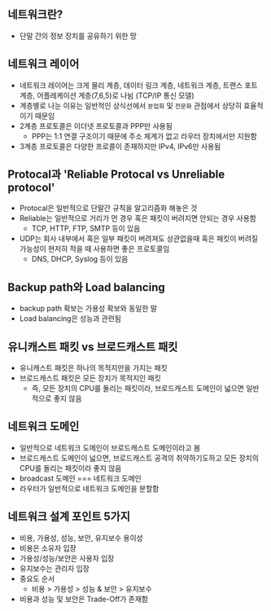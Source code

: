 ## 네트워크란?
- 단말 간의 정보 장치를 공유하기 위한 망

## 네트워크 레이어
- 네트워크 레이어는 크게 물리 계층, 데이터 링크 계층, 네트워크 계층, 트랜스 포트 계층, 어플레케이션 계층(7,6,5)로 나뉨 (TCP/IP 통신 모델)
- 계층별로 나눈 이유는 일반적인 상식선에서 `분업화` 및 `전문화` 관점에서 상당히 효율적이기 때문임
- 2계층 프로토콜은 이더넷 프로토콜과 PPP만 사용됨
  - PPP는 1:1 연결 구조이기 때문에 주소 체계가 없고 라우터 장치에서만 지원함
- 3계층 프로토콜은 다양한 프로콜이 존재하지만 IPv4, IPv6만 사용됨

## Protocal과 'Reliable Protocal vs Unreliable protocol'
- Protocal은 일반적으로 단말간 규칙을 알고리즘화 해놓은 것
- Reliable는 일반적으로 거리가 먼 경우 혹은 패킷이 버려지면 안되는 경우 사용함
  - TCP, HTTP, FTP, SMTP 등이 있음
- UDP는 회사 내부에서 혹은 일부 패킷이 버려져도 상관없을때 혹은 패킷이 버려질 가능성이 현저히 적을 때 사용하면 좋은 프로토콜임
  - DNS, DHCP, Syslog 등이 있음

## Backup  path와 Load balancing
- backup path 확보는 가용성 확보와 동일한 말
- Load balancing은 성능과 관련됨 

## 유니캐스트 패킷 vs 브로드캐스트 패킷
- 유니캐스트 패킷은 하나의 목적지만을 가지는 패킷
- 브로드캐스트 패킷은 모든 장치가 목적지인 패킷
  - 즉, 모든 장치의 CPU를 돌리는 패킷이라, 브로드캐스트 도메인이 넓으면 일반적으로 좋지 않음

## 네트워크 도메인
- 일반적으로 네트워크 도메인이 브로드캐스트 도메인이라고 봄
- 브로드캐스트 도메인이 넓으면, 브로드캐스트 공격의 취약하기도하고 모든 장치의 CPU를 돌리는 패킷이라 좋지 않음
- broadcast 도메인 === 네트워크 도메인
- 라우터가 일반적으로 네트워크 도메인을 분할함

## 네트워크 설계 포인트 5가지
- 비용, 가용성, 성능, 보안, 유지보수 용이성
- 비용은 소유자 입장
- 가용성/성능/보안은 사용자 입장
- 유지보수는 관리자 입장
- 중요도 순서
  - 비용 > 가용성 > 성능 & 보안 > 유지보수
- 비용과 성능 및 보안은 Trade-Off가 존재함